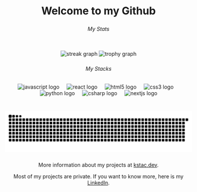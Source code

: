 <h1 align="center">Welcome to my Github</h1>

###

<h6 align="center">My Stats</h6>

<br clear="both">

<div align="center">
  <img src="https://streak-stats.demolab.com?user=buildKevin&locale=en&mode=daily&theme=dracula&hide_border=false&border_radius=5&order=3" height="150" alt="streak graph"  />
  <img src="https://github-profile-trophy.vercel.app?username=buildKevin&theme=dracula&column=-1&row=1&margin-w=8&margin-h=8&no-bg=false&no-frame=false&order=4" height="150" alt="trophy graph"  />
</div>

###

<h6 align="center">My Stacks</h6>

<div align="center">
  <img src="https://cdn.jsdelivr.net/gh/devicons/devicon/icons/javascript/javascript-original.svg" height="60" alt="javascript logo" />
  <img width="12" />
  <img src="https://cdn.jsdelivr.net/gh/devicons/devicon/icons/react/react-original.svg" height="60" alt="react logo" />
  <img width="12" />
  <img src="https://cdn.jsdelivr.net/gh/devicons/devicon/icons/html5/html5-plain.svg" height="60" alt="html5 logo" />
  <img width="12" />
  <img src="https://cdn.jsdelivr.net/gh/devicons/devicon/icons/css3/css3-plain.svg" height="60" alt="css3 logo" />
  <img width="12" />
  <img src="https://cdn.jsdelivr.net/gh/devicons/devicon/icons/python/python-plain.svg" height="60" alt="python logo" />
  <img width="12" />
  <img src="https://cdn.jsdelivr.net/gh/devicons/devicon/icons/csharp/csharp-line.svg" height="60" alt="csharp logo" />
  <img width="12" />
  <img src="https://cdn.jsdelivr.net/gh/devicons/devicon/icons/nextjs/nextjs-original.svg" height="60" alt="nextjs logo" />
</div>


###

<br clear="both">

<img src="https://raw.githubusercontent.com/zoshhhh/zoshhhh/output/snake.svg" alt="Snake animation" />

###

<p align="center">
  More information about my projects at <a href="https://kstac.dev" target="_blank">kstac.dev</a>.
</p>

<p align="center">
  Most of my projects are private. If you want to know more, here is my <a href="https://www.linkedin.com/in/kevin-stacchetti/" target="_blank">LinkedIn</a>.
</p>

